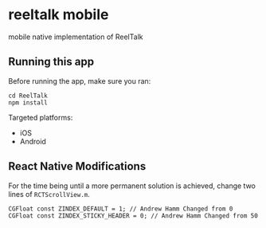 # reeltalk mobile
mobile native implementation of ReelTalk

## Running this app

Before running the app, make sure you ran:

    cd ReelTalk
    npm install

Targeted platforms:
  - iOS
  - Android

## React Native Modifications

For the time being until a more permanent solution is achieved, change two lines of `RCTScrollView.m`.

    CGFloat const ZINDEX_DEFAULT = 1; // Andrew Hamm Changed from 0
    CGFloat const ZINDEX_STICKY_HEADER = 0; // Andrew Hamm Changed from 50
